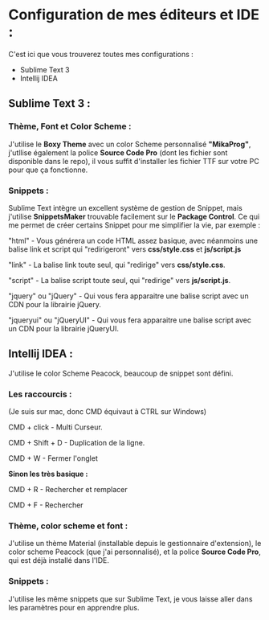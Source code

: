# Configuration de mes éditeurs et IDE : 

C'est ici que vous trouverez toutes mes configurations :
* Sublime Text 3
* Intellij IDEA


## Sublime Text 3 :

### Thème, Font et Color Scheme :
J'utilise le **Boxy Theme** avec un color Scheme personnalisé **"MikaProg"**, j'utllise également la police **Source Code Pro** (dont les fichier sont disponible dans le repo), il vous suffit d'installer les fichier TTF sur votre PC pour que  ça fonctionne.

### Snippets : 

Sublime Text intègre un excellent système de gestion de Snippet, mais j'utilise  **SnippetsMaker** trouvable facilement sur le **Package Control**. Ce qui me permet de créer certains Snippet pour me simplifier la vie, par exemple : 

"html" - Vous générera un code HTML assez basique, avec néanmoins une balise link et script qui "redirigeront" vers **css/style.css** et **js/script.js**

"link" - La balise link toute seul, qui "redirige" vers **css/style.css**.

"script" - La balise script toute seul, qui "redirige" vers **js/script.js**.

"jquery" ou "jQuery" - Qui vous fera apparaitre une balise script avec un CDN pour la librairie jQuery.

"jqueryui" ou "jQueryUI" - Qui vous fera apparaitre une balise script avec un CDN pour la librairie jQueryUI.

## Intellij IDEA : 

J'utilise le color Scheme Peacock, beaucoup de snippet sont défini.

### Les raccourcis : 
(Je suis sur mac, donc CMD équivaut à CTRL sur Windows)

CMD + click - Multi Curseur.

CMD + Shift + D - Duplication de la ligne.

CMD + W - Fermer l'onglet

**Sinon les très basique :** 

CMD + R - Rechercher et remplacer

CMD + F - Rechercher


### Thème, color scheme et font : 

J'utilise un thème Material (installable depuis le gestionnaire d'extension), le color scheme Peacock (que j'ai personnalisé), et la police **Source Code Pro**, qui est déjà installé dans l'IDE.


### Snippets : 

J'utilise les même snippets que sur Sublime Text, je vous laisse aller dans les paramètres pour en apprendre plus.

